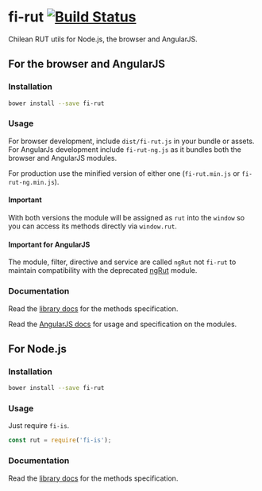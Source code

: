 # fi-rut [![Build Status](https://travis-ci.org/FinalDevStudio/fi-rut.svg?branch=master)](https://travis-ci.org/FinalDevStudio/fi-rut)

Chilean RUT utils for Node.js, the browser and AngularJS.

## For the browser and AngularJS

### Installation

```sh
bower install --save fi-rut
```

### Usage

For browser development, include `dist/fi-rut.js` in your bundle or assets. For AngularJs development include `fi-rut-ng.js` as it bundles both the browser and AngularJS modules.

For production use the minified version of either one (`fi-rut.min.js` or `fi-rut-ng.min.js`).

#### Important

With both versions the module will be assigned as `rut` into the `window` so you can access its methods directly via `window.rut`.

#### Important for AngularJS

The module, filter, directive and service are called `ngRut` not `fi-rut` to maintain compatibility with the deprecated [ngRut](https://github.com/FinalDevStudio/ng-rut) module.

### Documentation
Read the [library docs](docs/lib.md) for the methods specification.

Read the [AngularJS docs](docs/angular.md) for usage and specification on the modules.

## For Node.js

### Installation

```sh
bower install --save fi-rut
```

### Usage

Just require `fi-is`.

```javascript
const rut = require('fi-is');
```

### Documentation

Read the [library docs](docs/lib.md) for the methods specification.

